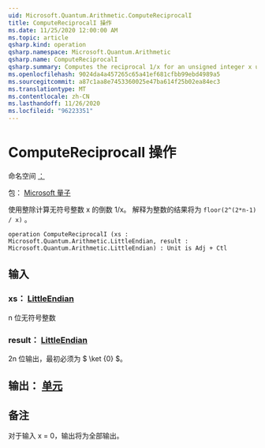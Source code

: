 ```yaml
---
uid: Microsoft.Quantum.Arithmetic.ComputeReciprocalI
title: ComputeReciprocalI 操作
ms.date: 11/25/2020 12:00:00 AM
ms.topic: article
qsharp.kind: operation
qsharp.namespace: Microsoft.Quantum.Arithmetic
qsharp.name: ComputeReciprocalI
qsharp.summary: Computes the reciprocal 1/x for an unsigned integer x using integer division. The result, interpreted as an integer, will be `floor(2^(2*n-1) / x)`.
ms.openlocfilehash: 9024da4a457265c65a41ef681cfbb99ebd4989a5
ms.sourcegitcommit: a87c1aa8e7453360025e47ba614f25b02ea84ec3
ms.translationtype: MT
ms.contentlocale: zh-CN
ms.lasthandoff: 11/26/2020
ms.locfileid: "96223351"
---
```

# <a name="computereciprocali-operation"></a>ComputeReciprocalI 操作

命名空间 [：](xref:Microsoft.Quantum.Arithmetic)

包： [Microsoft 量子](https://nuget.org/packages/Microsoft.Quantum.Numerics)


使用整除计算无符号整数 x 的倒数 1/x。 解释为整数的结果将为 `floor(2^(2*n-1) / x)` 。

```qsharp
operation ComputeReciprocalI (xs : Microsoft.Quantum.Arithmetic.LittleEndian, result : Microsoft.Quantum.Arithmetic.LittleEndian) : Unit is Adj + Ctl
```


## <a name="input"></a>输入

### <a name="xs--littleendian"></a>xs： [LittleEndian](xref:Microsoft.Quantum.Arithmetic.LittleEndian)

n 位无符号整数


### <a name="result--littleendian"></a>result： [LittleEndian](xref:Microsoft.Quantum.Arithmetic.LittleEndian)

2n 位输出，最初必须为 $ \ket {0} $。



## <a name="output--unit"></a>输出： [单元](xref:microsoft.quantum.lang-ref.unit)



## <a name="remarks"></a>备注

对于输入 x = 0，输出将为全部输出。